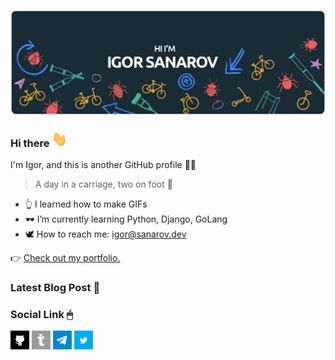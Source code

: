 [![GitHub Banner Sanarov](./assets/GitHubHeaderSanarov.png)](https://sanarov.dev)
### Hi there <a href="https://sanarov.dev"><img src="./assets/hi.gif" width="25" height="25"></a>

I'm Igor, and this is another GitHub profile 🤦‍♂️

> A day in a carriage, two on foot 🤙

* 👆 I learned how to make GIFs
* 🕶 I’m currently learning Python, Django, GoLang
* 🕊 How to reach me: <igor@sanarov.dev>

👉 [Check out my portfolio.](https://sanarov.dev/portfolio/ "Portfolio")

### Latest Blog Post 📣

<!-- BLOG-POST-LIST:START -->
<!-- BLOG-POST-LIST:END -->

### Social Link 🖱

<a href="https://github.com/sanarov" target="_blank"><img src="./assets/icon/github.png" width="30" height="30"></a>
<a href="https://blog.sanarov.dev" target="_blank"><img src="./assets/icon/teletype.png" width="30" height="30"></a>
<a href="https://t.me/sanarov_dev" target="_blank"><img src="./assets/icon/telegram.jpg" width="30" height="30"></a>
<a href="https://twitter.com/sanarov_dev" target="_blank"><img src="./assets/icon/twitter.png" width="30" height="30"></a>
